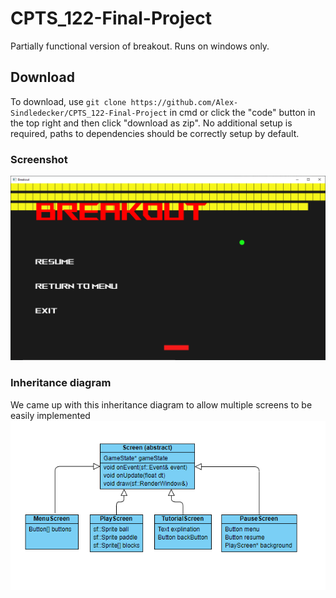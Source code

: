 # CPTS_122-Final-Project
Partially functional version of breakout. Runs on windows only.
## Download
To download, use `git clone https://github.com/Alex-Sindledecker/CPTS_122-Final-Project` in cmd or click the "code" button in the top right and then click "download as zip". No additional setup is required, paths to dependencies should be correctly setup by default.
### Screenshot
![game screenshot](img/Screenshot.png)
### Inheritance diagram
We came up with this inheritance diagram to allow multiple screens to be easily implemented
![uml diagram](img/uml.PNG)
